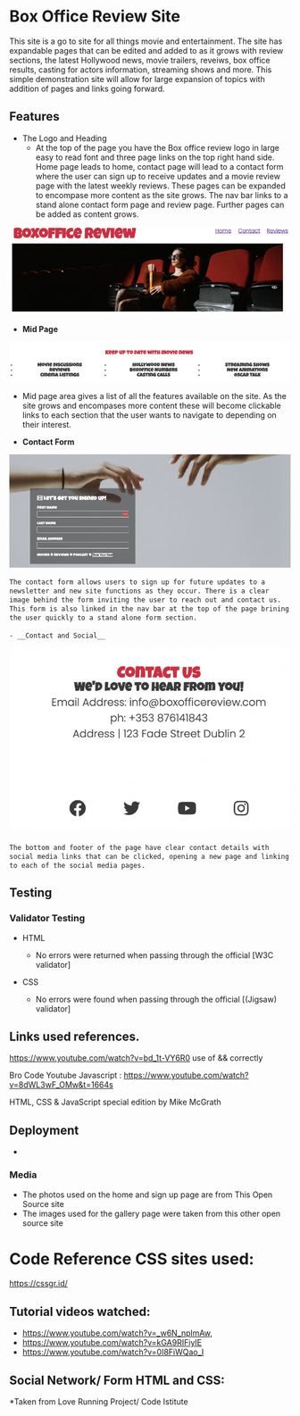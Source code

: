 # Box Office Review Site 
This site is a go to site for all things movie and entertainment. The site has expandable pages that can be edited and added to as it grows with review sections, the latest Hollywood news, movie trailers, reveiws, box office results, casting for actors information, streaming shows and more. This simple demonstration site will allow for large expansion of topics with addition of pages and links going forward. 



## Features 
- The Logo and Heading 
    - At the top of the page you have the Box office review logo in large easy to read font and three page links on the top right hand side. Home page leads to home, contact page will lead to a contact form where the user can sign up to receive updates and a movie review page with the latest weekly reviews. These pages can be expanded to encompase more content as the site grows. The nav bar links to a stand alone contact form page and review page. Further pages can be added as content grows. 
    
![Header](/assets/images/Header%20Box%20Office%20Review.jpg)




   - __Mid Page__

![Mid Page](/assets/images/mid%20page%20box%20office.jpg)

  - Mid page area gives a list of all the features available on the site. As the site grows and encompases more content these will become clickable links to each section that the user wants to navigate to depending on their interest.  

  - __Contact Form__

![Contact Form](/assets/images/Form%20Sign%20up%20box%20office.jpg)

    The contact form allows users to sign up for future updates to a newsletter and new site functions as they occur. There is a clear image behind the form inviting the user to reach out and contact us.
    This form is also linked in the nav bar at the top of the page brining the user quickly to a stand alone form section.  

    - __Contact and Social__

![Contact and social](/assets/images/contact%20and%20social%20box%20office.jpg)

    The bottom and footer of the page have clear contact details with social media links that can be clicked, opening a new page and linking to each of the social media pages. 




## Testing 




### Validator Testing 

- HTML
    - No errors were returned when passing through the official [W3C validator] 
    
- CSS
    - No errors were found when passing through the official [(Jigsaw) validator]
    





## Links used references. 

https://www.youtube.com/watch?v=bd_1t-VY6R0 use of && correctly 

Bro Code Youtube Javascript : https://www.youtube.com/watch?v=8dWL3wF_OMw&t=1664s

HTML, CSS & JavaScript special edition by Mike McGrath

## Deployment


- 


### Media

- The photos used on the home and sign up page are from This Open Source site
- The images used for the gallery page were taken from this other open source site




# Code Reference CSS sites used: 

https://cssgr.id/

## Tutorial videos watched:
* https://www.youtube.com/watch?v=_w6N_nplmAw, 
* https://www.youtube.com/watch?v=kGA9RIFiyIE
* https://www.youtube.com/watch?v=0I8FiWQao_I

## Social Network/ Form HTML and CSS: 

*Taken from Love Running Project/ Code Istitute 